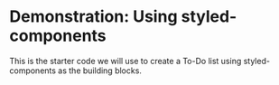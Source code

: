 # Demonstration: Using styled-components

This is the starter code we will use to create a To-Do list using styled-components as the building blocks.
